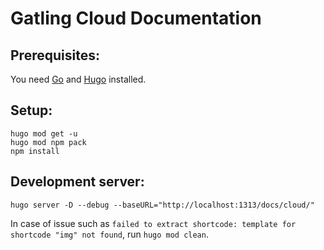 # Gatling Cloud Documentation

## Prerequisites:

You need [Go](https://golang.org/doc/install) and [Hugo](https://gohugo.io/getting-started/installing/) installed.

## Setup:

```
hugo mod get -u 
hugo mod npm pack
npm install
```

## Development server:

```
hugo server -D --debug --baseURL="http://localhost:1313/docs/cloud/"
```

In case of issue such as `failed to extract shortcode: template for shortcode "img" not found`, run `hugo mod clean`.
